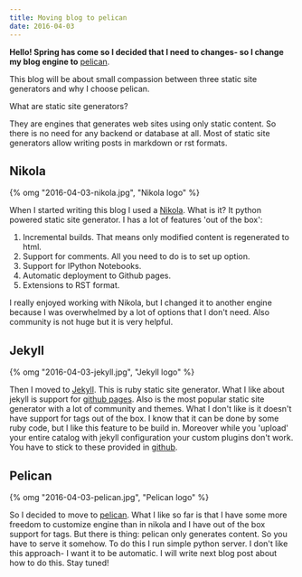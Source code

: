 ```yaml
---
title: Moving blog to pelican
date: 2016-04-03
---
```


**Hello! Spring has come so I decided that I need to changes- so I
change my blog engine to** [pelican](http://blog.getpelican.com/).

This blog will be about small compassion between three static site
generators and why I choose pelican.

What are static site generators?

They are engines that generates web sites using only static
content. So there is no need for any backend or database at all. Most of
static site generators allow writing posts in markdown or rst formats.

## Nikola

{% omg "2016-04-03-nikola.jpg", "Nikola logo" %}

When I started writing this blog I used a
[Nikola](https://getnikola.com/). What is it? It python powered static
site generator. I has a lot of features 'out of the box':

1.  Incremental builds. That means only modified content is regenerated
    to html.
2.  Support for comments. All you need to do is to set up option.
3.  Support for IPython Notebooks.
4.  Automatic deployment to Github pages.
5.  Extensions to RST format.

I really enjoyed working with Nikola, but I changed it to another engine
because I was overwhelmed by a lot of options that I don't need. Also
community is not huge but it is very helpful.

## Jekyll

{% omg "2016-04-03-jekyll.jpg", "Jekyll logo" %}

Then I moved to [Jekyll](https://jekyllrb.com/). This is ruby static
site generator. What I like about jekyll is support for [github
pages](https://pages.github.com/). Also is the most popular static site
generator with a lot of community and themes. What I don't like is it
doesn't have support for tags out of the box. I know that it can be done
by some ruby code, but I like this feature to be build in. Moreover
while you 'upload' your entire catalog with jekyll configuration your
custom plugins don't work. You have to stick to these provided in
[github](https://pages.github.com/versions/).

## Pelican

{% omg "2016-04-03-pelican.jpg", "Pelican logo" %}

So I decided to move to [pelican](http://blog.getpelican.com/). What I
like so far is that I have some more freedom to customize engine than in
nikola and I have out of the box support for tags. But there is thing:
pelican only generates content. So you have to serve it somehow. To do
this I run simple python server. I don't like this approach- I want it
to be automatic. I will write next blog post about how to do this. Stay
tuned!

